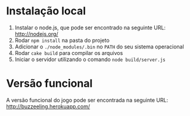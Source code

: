 # Instalação local

1. Instalar o node.js, que pode ser encontrado na seguinte URL: http://nodejs.org/
2. Rodar `npm install` na pasta do projeto
3. Adicionar o `./node_modules/.bin` no `PATH` do seu sistema operacional
4. Rodar `cake build` para compilar os arquivos
5. Iniciar o servidor utilizando o comando `node build/server.js`

# Versão funcional

A versão funcional do jogo pode ser encontrada na seguinte URL: http://buzzeeling.herokuapp.com/
